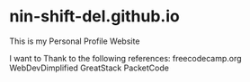 # nin-shift-del.github.io
This is my Personal Profile Website

I want to Thank to the following references:
freecodecamp.org
WebDevDimplified
GreatStack
PacketCode
